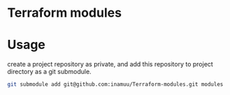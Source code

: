 Terraform modules
===

# Usage

create a project repository as private, and add this repository to project directory as a git submodule.

```sh
git submodule add git@github.com:inamuu/Terraform-modules.git modules
```
